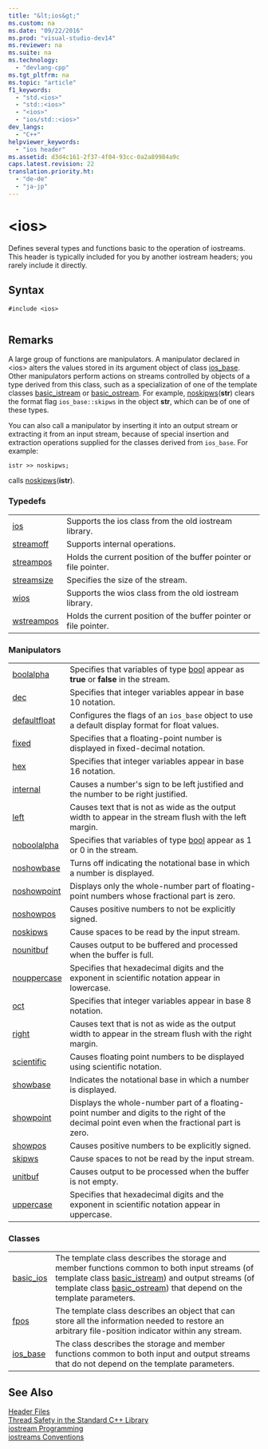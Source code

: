 ```yaml
---
title: "&lt;ios&gt;"
ms.custom: na
ms.date: "09/22/2016"
ms.prod: "visual-studio-dev14"
ms.reviewer: na
ms.suite: na
ms.technology: 
  - "devlang-cpp"
ms.tgt_pltfrm: na
ms.topic: "article"
f1_keywords: 
  - "std.<ios>"
  - "std::<ios>"
  - "<ios>"
  - "ios/std::<ios>"
dev_langs: 
  - "C++"
helpviewer_keywords: 
  - "ios header"
ms.assetid: d3d4c161-2f37-4f04-93cc-0a2a89984a9c
caps.latest.revision: 22
translation.priority.ht: 
  - "de-de"
  - "ja-jp"
---
```

# &lt;ios&gt;
Defines several types and functions basic to the operation of iostreams. This header is typically included for you by another iostream headers; you rarely include it directly.  
  
## Syntax  
  
```  
#include <ios>  
  
```  
  
## Remarks  
 A large group of functions are manipulators. A manipulator declared in <ios\> alters the values stored in its argument object of class [ios_base](../VS_csharp/ios_base-class.md). Other manipulators perform actions on streams controlled by objects of a type derived from this class, such as a specialization of one of the template classes [basic_istream](../VS_csharp/basic_istream-class.md) or [basic_ostream](../VS_csharp/basic_ostream-class.md). For example, [noskipws](../VS_csharp/-ios--functions.md#noskipws)(**str**) clears the format flag `ios_base::skipws` in the object **str**, which can be of one of these types.  
  
 You can also call a manipulator by inserting it into an output stream or extracting it from an input stream, because of special insertion and extraction operations supplied for the classes derived from `ios_base`. For example:  
  
```  
istr >> noskipws;  
```  
  
 calls [noskipws](../VS_csharp/-ios--functions.md#noskipws)(**istr**).  
  
### Typedefs  
  
|||  
|-|-|  
|[ios](../VS_csharp/-ios--typedefs.md#ios)|Supports the ios class from the old iostream library.|  
|[streamoff](../VS_csharp/-ios--typedefs.md#streamoff)|Supports internal operations.|  
|[streampos](../VS_csharp/-ios--typedefs.md#streampos)|Holds the current position of the buffer pointer or file pointer.|  
|[streamsize](../VS_csharp/-ios--typedefs.md#streamsize)|Specifies the size of the stream.|  
|[wios](../VS_csharp/-ios--typedefs.md#wios)|Supports the wios class from the old iostream library.|  
|[wstreampos](../VS_csharp/-ios--typedefs.md#wstreampos)|Holds the current position of the buffer pointer or file pointer.|  
  
### Manipulators  
  
|||  
|-|-|  
|[boolalpha](../VS_csharp/-ios--functions.md#boolalpha)|Specifies that variables of type [bool](../VS_csharp/bool--c---.md) appear as **true** or **false** in the stream.|  
|[dec](../VS_csharp/-ios--functions.md#dec)|Specifies that integer variables appear in base 10 notation.|  
|[defaultfloat](../VS_csharp/-ios--functions.md#ios_defaultfloat)|Configures the flags of an `ios_base` object to use a default display format for float values.|  
|[fixed](../VS_csharp/-ios--functions.md#fixed)|Specifies that a floating-point number is displayed in fixed-decimal notation.|  
|[hex](../VS_csharp/-ios--functions.md#hex)|Specifies that integer variables appear in base 16 notation.|  
|[internal](../VS_csharp/-ios--functions.md#internal)|Causes a number's sign to be left justified and the number to be right justified.|  
|[left](../VS_csharp/-ios--functions.md#left)|Causes text that is not as wide as the output width to appear in the stream flush with the left margin.|  
|[noboolalpha](../VS_csharp/-ios--functions.md#noboolalpha)|Specifies that variables of type [bool](../VS_csharp/bool--c---.md) appear as 1 or 0 in the stream.|  
|[noshowbase](../VS_csharp/-ios--functions.md#noshowbase)|Turns off indicating the notational base in which a number is displayed.|  
|[noshowpoint](../VS_csharp/-ios--functions.md#noshowpoint)|Displays only the whole-number part of floating-point numbers whose fractional part is zero.|  
|[noshowpos](../VS_csharp/-ios--functions.md#noshowpos)|Causes positive numbers to not be explicitly signed.|  
|[noskipws](../VS_csharp/-ios--functions.md#noskipws)|Cause spaces to be read by the input stream.|  
|[nounitbuf](../VS_csharp/-ios--functions.md#nounitbuf)|Causes output to be buffered and processed when the buffer is full.|  
|[nouppercase](../VS_csharp/-ios--functions.md#nouppercase)|Specifies that hexadecimal digits and the exponent in scientific notation appear in lowercase.|  
|[oct](../VS_csharp/-ios--functions.md#oct)|Specifies that integer variables appear in base 8 notation.|  
|[right](../VS_csharp/-ios--functions.md#right)|Causes text that is not as wide as the output width to appear in the stream flush with the right margin.|  
|[scientific](../VS_csharp/-ios--functions.md#scientific)|Causes floating point numbers to be displayed using scientific notation.|  
|[showbase](../VS_csharp/-ios--functions.md#showbase)|Indicates the notational base in which a number is displayed.|  
|[showpoint](../VS_csharp/-ios--functions.md#showpoint)|Displays the whole-number part of a floating-point number and digits to the right of the decimal point even when the fractional part is zero.|  
|[showpos](../VS_csharp/-ios--functions.md#showpos)|Causes positive numbers to be explicitly signed.|  
|[skipws](../VS_csharp/-ios--functions.md#skipws)|Cause spaces to not be read by the input stream.|  
|[unitbuf](../VS_csharp/-ios--functions.md#unitbuf)|Causes output to be processed when the buffer is not empty.|  
|[uppercase](../VS_csharp/-ios--functions.md#uppercase)|Specifies that hexadecimal digits and the exponent in scientific notation appear in uppercase.|  
  
### Classes  
  
|||  
|-|-|  
|[basic_ios](../VS_csharp/basic_ios-class.md)|The template class describes the storage and member functions common to both input streams (of template class [basic_istream](../VS_csharp/basic_istream-class.md)) and output streams (of template class [basic_ostream](../VS_csharp/basic_ostream-class.md)) that depend on the template parameters.|  
|[fpos](../VS_csharp/fpos-class.md)|The template class describes an object that can store all the information needed to restore an arbitrary file-position indicator within any stream.|  
|[ios_base](../VS_csharp/ios_base-class.md)|The class describes the storage and member functions common to both input and output streams that do not depend on the template parameters.|  
  
## See Also  
 [Header Files](../VS_csharp/c---standard-library-header-files.md)   
 [Thread Safety in the Standard C++ Library](../VS_csharp/thread-safety-in-the-c---standard-library.md)   
 [iostream Programming](../VS_csharp/iostream-programming.md)   
 [iostreams Conventions](../VS_csharp/iostreams-conventions.md)